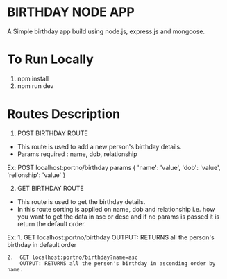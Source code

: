 # BIRTHDAY NODE APP

A Simple birthday app build using node.js, express.js and mongoose.

# To Run Locally

1. npm install
2. npm run dev

# Routes Description

1. POST BIRTHDAY ROUTE

- This route is used to add a new person's birthday details.
- Params required : name, dob, relationship

Ex:
    POST localhost:portno/birthday
    params {
        'name': 'value',
        'dob': 'value',
        'relionship': 'value'
        }

2. GET BIRTHDAY ROUTE

- This route is used to get the birthday details.
- In this route sorting is applied on name, dob and relationship i.e. how you want to get the data in asc or desc and if no params is passed it is return the default order.

Ex: 
    1.  GET localhost:portno/birthday
        OUTPUT: RETURNS all the person's birthday in default order

    2.  GET localhost:portno/birthday?name=asc
        OUTPUT: RETURNS all the person's birthday in ascending order by name.
